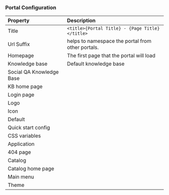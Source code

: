 ### Portal Configuration

| Property | Description |
| :------ | :----------- |
| Title   | ```<title>{Portal Title} - {Page Title}</title>``` |
| Url Suffix | helps to namespace the portal from other portals. |
| Homepage    | The first page that the portal will load |
| Knowledge base | Default knowledge base |
| Social QA Knowledge Base| |
| KB home page | |
| Login page| |
| Logo | |
| Icon| |
| Default | |
| Quick start config | |
| CSS variables | |
| Application| |
| 404 page| |
| Catalog| |
| Catalog home page | |
| Main menu | |
| Theme| |
